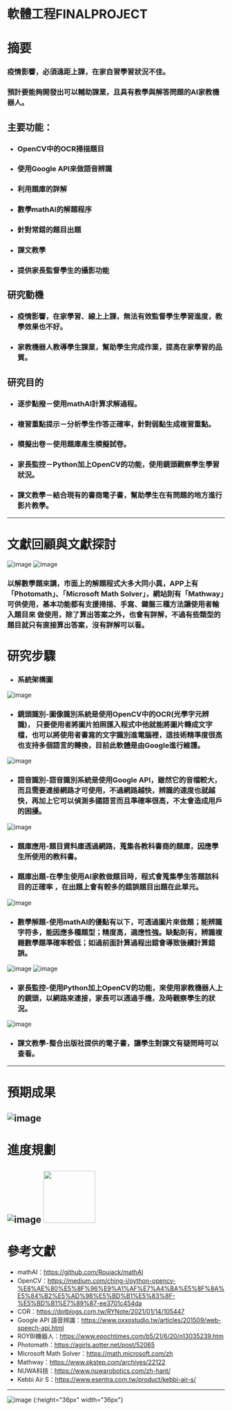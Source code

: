 # 軟體工程FINALPROJECT

# 摘要
### 疫情影響，必須遠距上課，在家自習學習狀況不佳。
### 預計要能夠開發出可以輔助課業，且具有教學與解答問題的AI家教機器人。

## 主要功能：
* ### OpenCV中的OCR掃描題目
* ### 使用Google API來做語音辨識
* ### 利用題庫的詳解
* ### 數學mathAI的解題程序
* ### 針對常錯的題目出題
* ### 課文教學
* ### 提供家長監督學生的攝影功能

## 研究動機
* ### 疫情影響，在家學習、線上上課，無法有效監督學生學習進度，教學效果也不好。
* ### 家教機器人教導學生課業，幫助學生完成作業，提高在家學習的品質。

## 研究目的
* ### 逐步點撥－使用mathAI計算求解過程。
* ### 複習重點提示－分析學生作答正確率，針對弱點生成複習重點。
* ### 模擬出卷－使用題庫產生模擬試卷。
* ### 家長監控－Python加上OpenCV的功能，使用鏡頭觀察學生學習狀況。
* ### 課文教學－結合現有的書商電子書，幫助學生在有問題的地方進行影片教學。

---------------------------------------
# 文獻回顧與文獻探討
![image](https://user-images.githubusercontent.com/92836676/147912635-66634a3f-20ff-4dd6-a68d-e63bc30a7719.png)
![image](https://user-images.githubusercontent.com/92836676/147912646-3278655e-5233-4956-89c9-ac25b585107d.png)
### 以解數學題來講，市面上的解題程式大多大同小異，APP上有「Photomath」、「Microsoft Math Solver」，網站則有「Mathway」可供使用，基本功能都有支援掃描、手寫、鍵盤三種方法讓使用者輸入題目來 做使用，除了算出答案之外，也會有詳解，不過有些類型的題目就只有直接算出答案，沒有詳解可以看。

# 研究步驟
* ### 系統架構圖
![image](https://user-images.githubusercontent.com/92836676/147932473-8b8a6962-f701-4e64-a929-75cd7fae273b.png)
* ### 鏡頭識別-圖像識別系統是使用OpenCV中的OCR(光學字元辨識)， 只要使用者將圖片拍照匯入程式中他就能將圖片轉成文字檔，也可以將使用者書寫的文字識別進電腦裡，這技術精準度很高也支持多個語言的轉換，目前此軟體是由Google進行維護。
![image](https://user-images.githubusercontent.com/92836676/147932442-ef2af85e-bfd6-4710-96f3-dc13e11d215c.png)
* ### 語音識別-語音識別系統是使用Google API，雖然它的音檔較大，而且需要連接網路才可使用，不過網路越快，辨識的速度也就越快，再加上它可以偵測多國語言而且準確率很高，不太會造成用戶的困擾。
![image](https://user-images.githubusercontent.com/92836676/147932402-d237c84f-bf41-478b-87e9-e9f18b0a7050.png)
* ### 題庫應用-題目資料庫透過網路，蒐集各教科書商的題庫，因應學生所使用的教科書。
* ### 題庫出題-在學生使用AI家教做題目時，程式會蒐集學生答題該科目的正確率 ，在出題上會有較多的錯誤題目出題在此單元。
![image](https://user-images.githubusercontent.com/92836676/147932301-0ea2a97f-6fc9-4c13-b868-5a7637d6da24.png)
* ### 數學解題-使用mathAI的優點有以下，可透過圖片來做題；能辨識字符多，能因應多種題型；精度高，適應性強。缺點則有，辨識複雜數學題準確率較低；如過前面計算過程出錯會導致後續計算錯誤。
![image](https://user-images.githubusercontent.com/92836676/147932317-9c2a419f-07a3-48e6-bbb1-3b93080ad0a1.png)
![image](https://user-images.githubusercontent.com/92836676/147932323-4867e342-3a33-42ae-9375-5fb65dbc821d.png)
* ### 家長監控-使用Python加上OpenCV的功能，來使用家教機器人上的鏡頭，以網路來連接，家長可以透過手機，及時觀察學生的狀況。
![image](https://user-images.githubusercontent.com/92836676/147932333-2d870899-4b8c-4a86-a43b-f4a8311478f8.png)

* ### 課文教學-整合出版社提供的電子書，讓學生對課文有疑問時可以查看。
---------------------------------------
# 預期成果
![image](https://user-images.githubusercontent.com/92836676/147912805-5599242d-e955-48a4-b2b8-8bf724f1ed57.png)
---------------------------------------
# 進度規劃
![image](https://user-images.githubusercontent.com/92836676/147912819-c644ef8a-8371-426a-a477-ec50baa7762e.png)
<img src="https://user-images.githubusercontent.com/92836676/147912819-c644ef8a-8371-426a-a477-ec50baa7762e.png"  width="120" height="120">
---------------------------------------

# 參考文獻
* mathAI：https://github.com/Roujack/mathAI
* OpenCV：https://medium.com/ching-i/python-opencv-%E8%AE%80%E5%8F%96%E9%A1%AF%E7%A4%BA%E5%8F%8A%E5%84%B2%E5%AD%98%E5%BD%B1%E5%83%8F-%E5%BD%B1%E7%89%87-ee3701c454da
* COR：https://dotblogs.com.tw/RYNote/2021/01/14/105447
* Google API 語音辨識：https://www.oxxostudio.tw/articles/201509/web-speech-api.html
* ROYBI機器人：https://www.epochtimes.com/b5/21/6/20/n13035239.htm
* Photomath：https://agirls.aotter.net/post/52065
* Microsoft Math Solver：https://math.microsoft.com/zh
* Mathway：https://www.pkstep.com/archives/22122
* NUWA科技：https://www.nuwarobotics.com/zh-hant/
* Kebbi Air S：https://www.esentra.com.tw/product/kebbi-air-s/
---------------------------------------
![image](https://user-images.githubusercontent.com/92835373/147933202-57c97287-7a56-46a6-b6fc-6679bec60343.png ) {:height="36px" width="36px"}



